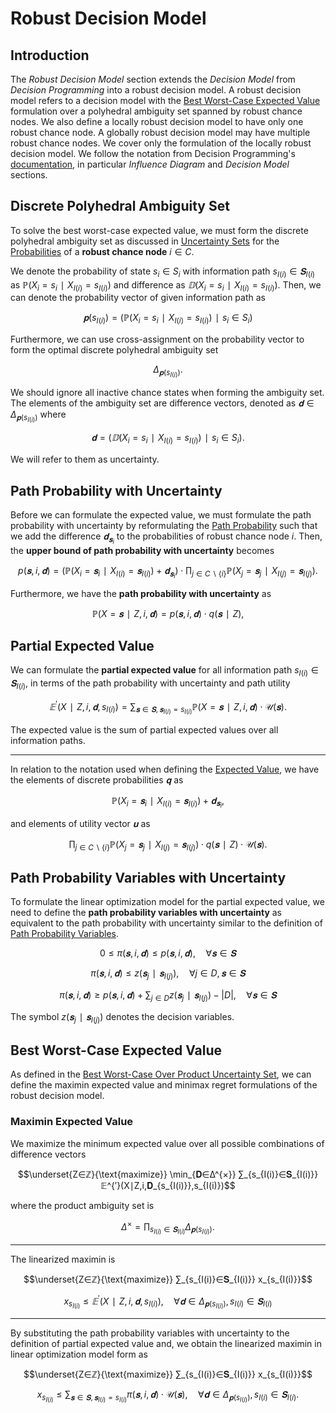 # Robust Decision Model
## Introduction
The *Robust Decision Model* section extends the *Decision Model* from *Decision Programming* into a robust decision model. A robust decision model refers to a decision model with the [Best Worst-Case Expected Value]() formulation over a polyhedral ambiguity set spanned by robust chance nodes. We also define a locally robust decision model to have only one robust chance node. A globally robust decision model may have multiple robust chance nodes. We cover only the formulation of the locally robust decision model. We follow the notation from Decision Programming's [documentation](https://gamma-opt.github.io/DecisionProgramming.jl/dev/), in particular *Influence Diagram* and *Decision Model* sections.


## Discrete Polyhedral Ambiguity Set
To solve the best worst-case expected value, we must form the discrete polyhedral ambiguity set as discussed in [Uncertainty Sets]() for the [Probabilities](https://gamma-opt.github.io/DecisionProgramming.jl/dev/decision-programming/influence-diagram/#Probabilities) of a **robust chance node** $i∈C.$

We denote the probability of state $s_i∈S_i$ with information path $s_{I(i)}∈𝐒_{I(i)}$ as $ℙ(X_i=s_i∣X_{I(i)}=s_{I(i)})$ and difference as $𝔻(X_i=s_i∣X_{I(i)}=s_{I(i)}).$ Then, we can denote the probability vector of given information path as

$$𝐩(s_{I(i)})=(ℙ(X_i=s_i∣X_{I(i)}=s_{I(i)})∣s_i∈S_i)$$

Furthermore, we can use cross-assignment on the probability vector to form the optimal discrete polyhedral ambiguity set

$$Δ_{𝐩(s_{I(i)})}.$$

We should ignore all inactive chance states when forming the ambiguity set. The elements of the ambiguity set are difference vectors, denoted as $𝐝∈Δ_{𝐩(s_{I(i)})}$ where

$$𝐝=(𝔻(X_i=s_i∣X_{I(i)}=s_{I(i)})∣s_i∈S_i).$$

We will refer to them as uncertainty.


## Path Probability with Uncertainty
Before we can formulate the expected value, we must formulate the path probability with uncertainty by reformulating the [Path Probability](https://gamma-opt.github.io/DecisionProgramming.jl/dev/decision-programming/influence-diagram/#Path-Probability) such that we add the difference $𝐝_{𝐬_i}$ to the probabilities of robust chance node $i.$  Then, the **upper bound of path probability with uncertainty** becomes

$$p(𝐬,i,𝐝) = (ℙ(X_i=𝐬_i∣X_{I(i)}=𝐬_{I(i)})+𝐝_{𝐬_i}) ⋅ ∏_{j∈C∖\{i\}} ℙ(X_j=𝐬_j∣X_{I(j)}=𝐬_{I(j)}).$$

Furthermore, we have the **path probability with uncertainty** as

$$ℙ(X=𝐬∣Z,i,𝐝)=p(𝐬,i,𝐝)⋅q(𝐬∣Z),$$


## Partial Expected Value
We can formulate the **partial expected value** for all information path $s_{I(i)}∈𝐒_{I(i)},$ in terms of the path probability with uncertainty and path utility 

$$𝔼^{′}(X∣Z,i,𝐝,s_{I(i)})= ∑_{𝐬∈𝐒,\, 𝐬_{I(i)}=s_{I(i)}} ℙ(X=𝐬∣Z,i,𝐝)⋅\mathcal{U}(𝐬).$$

The expected value is the sum of partial expected values over all information paths.

---

In relation to the notation used when defining the [Expected Value](), we have the elements of discrete probabilities $𝐪$ as

$$ℙ(X_i=𝐬_i∣X_{I(i)}=𝐬_{I(i)})+𝐝_{𝐬_i},$$

and elements of utility vector $𝐮$ as

$$∏_{j∈C∖\{i\}} ℙ(X_j=𝐬_j∣X_{I(j)}=𝐬_{I(j)})⋅q(𝐬∣Z)⋅\mathcal{U}(𝐬).$$


## Path Probability Variables with Uncertainty
To formulate the linear optimization model for the partial expected value, we need to define the **path probability variables with uncertainty** as equivalent to the path probability with uncertainty similar to the definition of [Path Probability Variables](https://gamma-opt.github.io/DecisionProgramming.jl/dev/decision-programming/decision-model/#Path-Probability-Variables).

$$0≤π(𝐬,i,𝐝)≤p(𝐬,i,𝐝),\quad ∀𝐬∈𝐒$$

$$π(𝐬,i,𝐝)≤z(𝐬_j∣𝐬_{I(j)}),\quad ∀j∈D,𝐬∈𝐒$$

$$π(𝐬,i,𝐝)≥p(𝐬,i,𝐝)+∑_{j∈D}z(𝐬_j∣𝐬_{I(j)})-|D|,\quad ∀𝐬∈𝐒$$

The symbol $z(𝐬_j∣𝐬_{I(j)})$ denotes the decision variables.


## Best Worst-Case Expected Value
As defined in the [Best Worst-Case Over Product Uncertainty Set](), we can define the maximin expected value and minimax regret formulations of the robust decision model.

### Maximin Expected Value
We maximize the minimum expected value over all possible combinations of difference vectors

$$\underset{Z∈ℤ}{\text{maximize}} \min_{𝐃∈Δ^{×}} ∑_{s_{I(i)}∈𝐒_{I(i)}} 𝔼^{′}(X∣Z,i,𝐃_{s_{I(i)}},s_{I(i)})$$

where the product ambiguity set is 

$$Δ^{×}=∏_{s_{I(i)}∈𝐒_{I(i)}}Δ_{𝐩(s_{I(i)})}.$$

---

The linearized maximin is

$$\underset{Z∈ℤ}{\text{maximize}} ∑_{s_{I(i)}∈𝐒_{I(i)}} x_{s_{I(i)}}$$

$$x_{s_{I(i)}} ≤ 𝔼^{′}(X∣Z,i,𝐝,s_{I(i)}),\quad ∀𝐝∈Δ_{𝐩(s_{I(i)})},\, s_{I(i)}∈𝐒_{I(i)}$$

---

By substituting the path probability variables with uncertainty to the definition of partial expected value and, we obtain the linearized maximin in linear optimization model form as

$$\underset{Z∈ℤ}{\text{maximize}} ∑_{s_{I(i)}∈𝐒_{I(i)}} x_{s_{I(i)}}$$

$$x_{s_{I(i)}} ≤ ∑_{𝐬∈𝐒,\, 𝐬_{I(i)}=s_{I(i)}} π(𝐬,i,𝐝)⋅\mathcal{U}(𝐬),\quad ∀𝐝∈Δ_{𝐩(s_{I(i)})},\, s_{I(i)}∈𝐒_{I(i)}.$$
